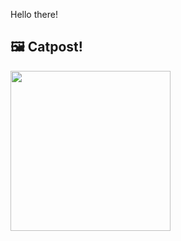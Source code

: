 Hello there!



## 🖼️ Catpost!

<sub>
    <img src="https://cdn2.thecatapi.com/images/Fcy0D9oI1.jpg" height="256">
</sub>

